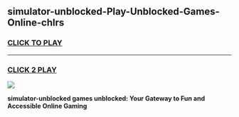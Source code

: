 
## simulator-unblocked-Play-Unblocked-Games-Online-chlrs
<h3>
<a href="https://premium76.site?title=simulator-unblocked&ref=25A">CLICK TO PLAY</a></h3>
<hr>

<h3>
<a href="https://premium76.site?title=simulator-unblocked&ref=25A">CLICK 2 PLAY</a>
  
</h3>

<a href="https://premium76.site?title=simulator-unblocked&ref=25A"><img src="https://clearcache.store/games.png"></a>


**simulator-unblocked games unblocked: Your Gateway to Fun and Accessible Online Gaming**
